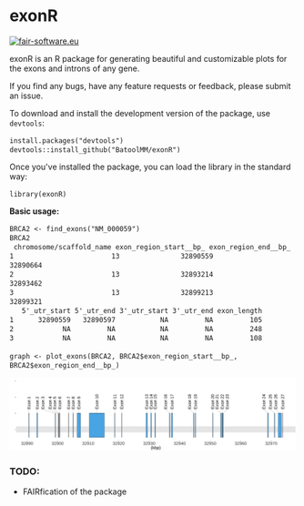 # exonR
[![fair-software.eu](https://img.shields.io/badge/fair--software.eu-%E2%97%8F%20%20%E2%97%8F%20%20%E2%97%8B%20%20%E2%97%8B%20%20%E2%97%8B-orange)](https://fair-software.eu)

exonR is an R package for generating beautiful and customizable plots for the exons and introns of any gene.

If you find any bugs, have any feature requests or feedback, please submit an issue.

To download and install the development version of the package, use `devtools`:
```
install.packages("devtools")
devtools::install_github("BatoolMM/exonR")
```
Once you've installed the package, you can load the library in the standard way:

```
library(exonR)
```
**Basic usage:**
```
BRCA2 <- find_exons("NM_000059")
BRCA2
 chromosome/scaffold_name exon_region_start__bp_ exon_region_end__bp_
1                        13               32890559             32890664
2                        13               32893214             32893462
3                        13               32899213             32899321
   5'_utr_start 5'_utr_end 3'_utr_start 3'_utr_end exon_length
1      32890559   32890597           NA         NA         105
2            NA         NA           NA         NA         248
3            NA         NA           NA         NA         108

graph <- plot_exons(BRCA2, BRCA2$exon_region_start__bp_, BRCA2$exon_region_end__bp_)
```
<p align="center">
  <img src="imgs/BRCA2.jpg">
</p>

### TODO:
- FAIRfication of the package
